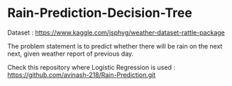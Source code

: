# Rain-Prediction-Decision-Tree

Dataset : https://www.kaggle.com/jsphyg/weather-dataset-rattle-package

The problem statement is to predict whether there will be rain on the next next, given weather report of previous day.

Check this repository where Logistic Regression is used : https://github.com/avinash-218/Rain-Prediction.git
